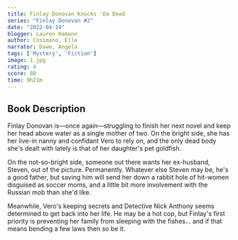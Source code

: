 ```yaml
---
title: Finlay Donovan Knocks 'Em Dead
series: "Finlay Donovan #2"
date: "2022-04-19"
blogger: Lauren Hamann
author: Cosimano, Elle
narrator: Dawe, Angela
tags: ['Mystery', 'Fiction']
image: 1.jpg
rating: 4
score: 88
time: 9h21m
---
```



## Book Description

Finlay Donovan is―once again―struggling to finish her next novel and keep her head above water as a single mother of two. On the bright side, she has her live-in nanny and confidant Vero to rely on, and the only dead body she's dealt with lately is that of her daughter's pet goldfish.

On the not-so-bright side, someone out there wants her ex-husband, Steven, out of the picture. Permanently. Whatever else Steven may be, he's a good father, but saving him will send her down a rabbit hole of hit-women disguised as soccer moms, and a little bit more involvement with the Russian mob than she'd like.

Meanwhile, Vero's keeping secrets and Detective Nick Anthony seems determined to get back into her life. He may be a hot cop, but Finlay's first priority is preventing her family from sleeping with the fishes... and if that means bending a few laws then so be it.